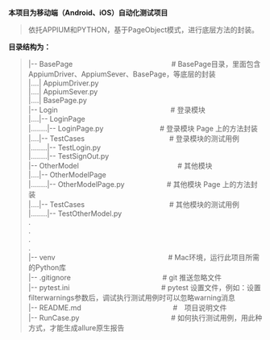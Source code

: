 **本项目为移动端（Android、iOS）自动化测试项目**


> 依托APPIUM和PYTHON，基于PageObject模式，进行底层方法的封装。

**目录结构为：**

> |-- BasePage　　　　　　　　　　　　　　# BasePage目录，里面包含AppiumDriver、AppiumSever、BasePage，等底层的封装  
> |....| AppiumDriver.py  
> |....| AppiumSever.py  
> |....| BasePage.py  
> |-- Login　　　　　　　　　　　　　　　　# 登录模块  
> |....|-- LoginPage  
> |........|-- LoginPage.py　　　　　　　　# 登录模块 Page 上的方法封装  
> |....|-- TestCases　　　　　　　　　　　　# 登录模块的测试用例  
> |........|-- TestLogin.py  
> |........|-- TestSignOut.py  
> |-- OtherModel　　　　　　　　　　　　　　# 其他模块  
> |....|-- OtherModelPage  
> |........|-- OtherModelPage.py　　　　　　# 其他模块 Page 上的方法封装  
> |....|-- TestCases　　　　　　　　　　　　# 其他模块的测试用例  
> |........|-- TestOtherModel.py  
> .  
> .  
> .  
> .  
> |-- venv　　　　　　　　　　　　　　　　# Mac环境，运行此项目所需的Python库  
> |-- .gitignore　　　　　　　　　　　　　# git 推送忽略文件  
> |-- pytest.ini　　　　　　　　　　　　　# pytest 设置文件，例如：设置filterwarnings参数后，调试执行测试用例时可以忽略warning消息  
> |-- README.md　　　　　　　　　　　　　#　项目说明文件  
> |-- RunCase.py　　　　　　　　　　　　　# 如何执行测试用例，用此种方式，才能生成allure原生报告 
 

